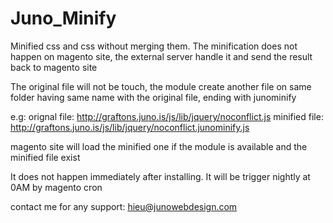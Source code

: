 # Juno_Minify

Minified css and css without merging them. The minification does not happen on magento site, the external server handle it and send the result back to magento site

The original file will not be touch, the module create another file on same folder having same name with the original file, ending with junominify

e.g: 
orignal file: http://graftons.juno.is/js/lib/jquery/noconflict.js
minified file: http://graftons.juno.is/js/lib/jquery/noconflict.junominify.js

magento site will load the minified one if the module is available and the minified file exist

It does not happen immediately after installing. It will be trigger nightly at 0AM by magento cron

contact me for any support: hieu@junowebdesign.com
